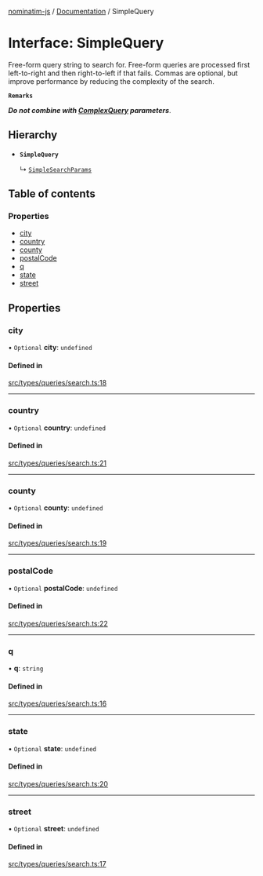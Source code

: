 [nominatim-js](../README.md) / [Documentation](../modules.md) / SimpleQuery

# Interface: SimpleQuery

Free-form query string to search for.
Free-form queries are processed first left-to-right and then right-to-left if that fails.
Commas are optional, but improve performance by reducing the complexity of the search.

**`Remarks`**

***Do not combine with [ComplexQuery](ComplexQuery.md) parameters***.

## Hierarchy

- **`SimpleQuery`**

  ↳ [`SimpleSearchParams`](SimpleSearchParams.md)

## Table of contents

### Properties

- [city](SimpleQuery.md#city)
- [country](SimpleQuery.md#country)
- [county](SimpleQuery.md#county)
- [postalCode](SimpleQuery.md#postalcode)
- [q](SimpleQuery.md#q)
- [state](SimpleQuery.md#state)
- [street](SimpleQuery.md#street)

## Properties

### city

• `Optional` **city**: `undefined`

#### Defined in

[src/types/queries/search.ts:18](https://github.com/blksnk/nominatim-js/blob/2f25718/src/types/queries/search.ts#L18)

___

### country

• `Optional` **country**: `undefined`

#### Defined in

[src/types/queries/search.ts:21](https://github.com/blksnk/nominatim-js/blob/2f25718/src/types/queries/search.ts#L21)

___

### county

• `Optional` **county**: `undefined`

#### Defined in

[src/types/queries/search.ts:19](https://github.com/blksnk/nominatim-js/blob/2f25718/src/types/queries/search.ts#L19)

___

### postalCode

• `Optional` **postalCode**: `undefined`

#### Defined in

[src/types/queries/search.ts:22](https://github.com/blksnk/nominatim-js/blob/2f25718/src/types/queries/search.ts#L22)

___

### q

• **q**: `string`

#### Defined in

[src/types/queries/search.ts:16](https://github.com/blksnk/nominatim-js/blob/2f25718/src/types/queries/search.ts#L16)

___

### state

• `Optional` **state**: `undefined`

#### Defined in

[src/types/queries/search.ts:20](https://github.com/blksnk/nominatim-js/blob/2f25718/src/types/queries/search.ts#L20)

___

### street

• `Optional` **street**: `undefined`

#### Defined in

[src/types/queries/search.ts:17](https://github.com/blksnk/nominatim-js/blob/2f25718/src/types/queries/search.ts#L17)
